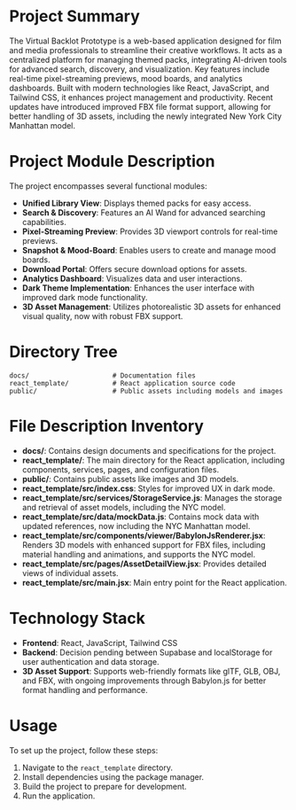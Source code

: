 # Project Summary
The Virtual Backlot Prototype is a web-based application designed for film and media professionals to streamline their creative workflows. It acts as a centralized platform for managing themed packs, integrating AI-driven tools for advanced search, discovery, and visualization. Key features include real-time pixel-streaming previews, mood boards, and analytics dashboards. Built with modern technologies like React, JavaScript, and Tailwind CSS, it enhances project management and productivity. Recent updates have introduced improved FBX file format support, allowing for better handling of 3D assets, including the newly integrated New York City Manhattan model.

# Project Module Description
The project encompasses several functional modules:
- **Unified Library View**: Displays themed packs for easy access.
- **Search & Discovery**: Features an AI Wand for advanced searching capabilities.
- **Pixel-Streaming Preview**: Provides 3D viewport controls for real-time previews.
- **Snapshot & Mood-Board**: Enables users to create and manage mood boards.
- **Download Portal**: Offers secure download options for assets.
- **Analytics Dashboard**: Visualizes data and user interactions.
- **Dark Theme Implementation**: Enhances the user interface with improved dark mode functionality.
- **3D Asset Management**: Utilizes photorealistic 3D assets for enhanced visual quality, now with robust FBX support.

# Directory Tree
```
docs/                     # Documentation files
react_template/           # React application source code
public/                   # Public assets including models and images
```

# File Description Inventory
- **docs/**: Contains design documents and specifications for the project.
- **react_template/**: The main directory for the React application, including components, services, pages, and configuration files.
- **public/**: Contains public assets like images and 3D models.
- **react_template/src/index.css**: Styles for improved UX in dark mode.
- **react_template/src/services/StorageService.js**: Manages the storage and retrieval of asset models, including the NYC model.
- **react_template/src/data/mockData.js**: Contains mock data with updated references, now including the NYC Manhattan model.
- **react_template/src/components/viewer/BabylonJsRenderer.jsx**: Renders 3D models with enhanced support for FBX files, including material handling and animations, and supports the NYC model.
- **react_template/src/pages/AssetDetailView.jsx**: Provides detailed views of individual assets.
- **react_template/src/main.jsx**: Main entry point for the React application.

# Technology Stack
- **Frontend**: React, JavaScript, Tailwind CSS
- **Backend**: Decision pending between Supabase and localStorage for user authentication and data storage.
- **3D Asset Support**: Supports web-friendly formats like glTF, GLB, OBJ, and FBX, with ongoing improvements through Babylon.js for better format handling and performance.

# Usage
To set up the project, follow these steps:
1. Navigate to the `react_template` directory.
2. Install dependencies using the package manager.
3. Build the project to prepare for development.
4. Run the application.

